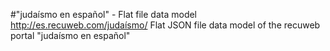#"judaísmo en español" - Flat file data model
http://es.recuweb.com/judaísmo/
Flat JSON file data model of the recuweb portal "judaísmo en español"

